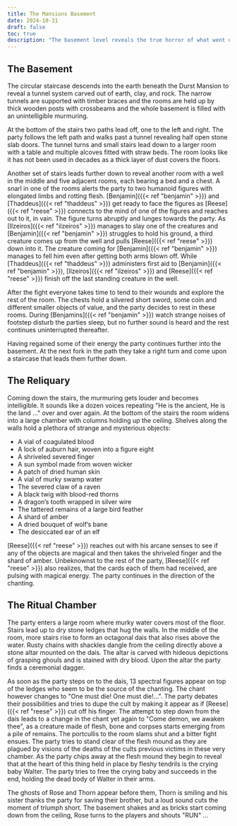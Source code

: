 ```yaml
---
title: The Mansions Basement
date: 2024-10-31
draft: false
toc: true
description: "The basement level reveals the true horror of what went down in the Durst Mansion"
---
```


## The Basement

The circular staircase descends into the earth beneath the Durst Mansion to reveal a tunnel system carved out of earth, clay, and rock. The narrow tunnels are supported with timber braces and the rooms are held up by thick wooden posts with crossbeams and the whole basement is filled with an unintelligible murmuring.

At the bottom of the stairs two paths lead off, one to the left and right. The party follows the left path and walks past a tunnel revealing half open stone slab doors. The tunnel turns and small stairs lead down to a larger room with a table and multiple alcoves fitted with straw beds. The room looks like it has not been used in decades as a thick layer of dust covers the floors. 

Another set of stairs leads further down to reveal another room with a well in the middle and five adjacent rooms, each bearing a bed and a chest. A snarl in one of the rooms alerts the party to two humanoid figures with elongated limbs and rotting flesh. [Benjamin]({{< ref "benjamin" >}}) and [Thaddeus]({{< ref "thaddeus" >}}) get ready to face the figures as [Reese]({{< ref "reese" >}}) connects to the mind of one of the figures and reaches out to it, in vain. The figure turns abruptly and lunges towards the party. As [Ilzeiros]({{< ref "ilzeiros" >}}) manages to slay one of the creatures and [Benjamin]({{< ref "benjamin" >}}) struggles to hold his ground, a third creature comes up from the well and pulls [Reese]({{< ref "reese" >}}) down into it. The creature coming for [Benjamin]({{< ref "benjamin" >}}) manages to fell him even after getting both arms blown off. While [Thaddeus]({{< ref "thaddeus" >}}) administers first aid to [Benjamin]({{< ref "benjamin" >}}), [Ilzeiros]({{< ref "ilzeiros" >}}) and [Reese]({{< ref "reese" >}}) finish off the last standing creature in the well.

After the fight everyone takes time to tend to their wounds and explore the rest of the room. The chests hold a silvered short sword, some coin and different smaller objects of value, and the party decides to rest in these rooms. During [Benjamins]({{< ref "benjamin" >}}) watch strange noises of footstep disturb the parties sleep, but no further sound is heard and the rest continues uninterrupted thereafter.

Having regained some of their energy the party continues further into the basement. At the next fork in the path they take a right turn and come upon a staircase that leads them further down.

## The Reliquary

Coming down the stairs, the murmuring gets louder and becomes intelligible. It sounds like a dozen voices repeating "He is the ancient, He is the land ..." over and over again. At the bottom of the stairs the room widens into a large chamber with columns holding up the ceiling. Shelves along the walls hold a plethora of strange and mysterious objects:
- A vial of coagulated blood
- A lock of auburn hair, woven into a figure eight
- A shriveled severed finger
- A sun symbol made from woven wicker
- A patch of dried human skin
- A vial of murky swamp water
- The severed claw of a raven
- A black twig with blood-red thorns
- A dragon’s tooth wrapped in silver wire
- The tattered remains of a large bird feather
- A shard of amber
- A dried bouquet of wolf’s bane
- The desiccated ear of an elf

[Reese]({{< ref "reese" >}}) reaches out with his arcane senses to see if any of the objects are magical and then takes the shriveled finger and the shard of amber. Unbeknownst to the rest of the party, [Reese]({{< ref "reese" >}}) also realizes, that the cards each of them had received, are pulsing with magical energy. The party continues in the direction of the chanting. 

## The Ritual Chamber

The party enters a large room where murky water covers most of the floor. Stairs lead up to dry stone ledges that hug the walls. In the middle of the room, more stairs rise to form an octagonal dais that also rises above the water. Rusty chains with shackles dangle from the ceiling directly above a stone altar mounted on the dais. The altar is carved with hideous depictions of grasping ghouls and is stained with dry blood. Upon the altar the party finds a ceremonial dagger.

As soon as the party steps on to the dais, 13 spectral figures appear on top of the ledges who seem to be the source of the chanting. The chant however changes to "One must die! One must die!...". The party debates their possibilities and tries to dupe the cult by making it appear as if [Reese]({{< ref "reese" >}}) cut off his finger. The attempt to step down from the dais leads to a change in the chant yet again to "Come demon, we awaken thee", as a creature made of flesh, bone and corpses starts emerging from a pile of remains. The portcullis to the room slams shut and a bitter fight ensues. The party tries to stand clear of the flesh mound as they are plagued by visions of the deaths of the cults previous victims in these very chamber. As the party chips away at the flesh mound they begin to reveal that at the heart of this thing held in place by fleshy tendrils is the crying baby Walter. The party tries to free the crying baby and succeeds in the end, holding the dead body of Walter in their arms.

The ghosts of Rose and Thorn appear before them, Thorn is smiling and his sister thanks the party for saving their brother, but a loud sound cuts the moment of triumph short. The basement shakes and as bricks start coming down from the ceiling, Rose turns to the players and shouts "RUN" ...

